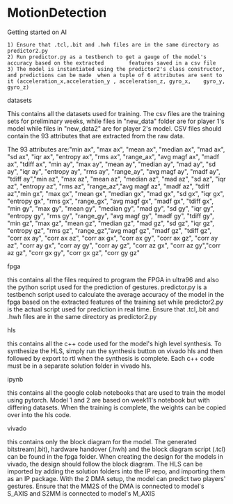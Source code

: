 # MotionDetection


Getting started on AI

	1) Ensure that .tcl,.bit and .hwh files are in the same directory as predictor2.py
	2) Run predictor.py as a testbench to get a gauge of the model's accuracy based on the extracted 		features saved in a csv file
	3) The model is instantiated using the predictor2's class constructor, and predictions can be made 	when a tuple of 6 attributes are sent to it (acceleration_x,acceleration_y , acceleration_z, gyro_x, 	gyro_y, gyro_z)

datasets

This contains all the datasets used for training. The csv files are the training sets for preliminary weeks, while files in "new_data" folder are for player 1's model while files in "new_data2" are for player 2's model.
CSV files should contain the 93 attributes that are extracted from the raw data. 

The 93 attributes are:"min ax", "max ax", "mean ax", "median ax", "mad ax", "sd ax", "iqr ax", "entropy ax", "rms ax", "range_ax", "avg magf ax", "madf ax", "tdiff ax", "min ay", "max ay", "mean ay", "median ay", "mad ay", "sd ay", "iqr ay", "entropy ay", "rms ay", "range_ay", "avg magf ay", "madf ay",  "tdiff ay","min az", "max az", "mean az", "median az", "mad az", "sd az", "iqr az", "entropy az",  "rms az", "range_az","avg magf az", "madf az",  "tdiff az","min gx", "max gx", "mean gx", "median gx", "mad gx", "sd gx", "iqr gx", "entropy gx",  "rms gx", "range_gx", "avg magf gx", "madf gx",  "tdiff gx", "min gy", "max gy", "mean gy", "median gy", "mad gy", "sd gy", "iqr gy", "entropy gy", "rms gy", "range_gy", "avg magf gy", "madf gy",  "tdiff gy", "min gz", "max gz", "mean gz", "median gz", "mad gz", "sd gz", "iqr gz", "entropy gz", "rms gz",  "range_gz","avg magf gz", "madf gz",  "tdiff gz",  "corr ax ay", "corr ax az", "corr ax gx", "corr ax gy", "corr ax gz", "corr ay az", "corr ay gx", "corr ay gy", "corr ay gz",  "corr az gx", "corr az gy","corr az gz",  "corr gx gy", "corr gx gz", "corr gy gz"


fpga

this contains all the files required to program the FPGA in ultra96 and also the python script used for the prediction of gestures. predictor.py is a testbench script used to calculate the average accuracy of the model in the fpga based on the extracted features of the training set while predictor2.py is the actual script used for prediction in real time. Ensure that .tcl,.bit and .hwh files are in the same directory as predictor2.py

hls 

this contains all the c++ code used for the model's high level synthesis. To synthesize the HLS, simply run the synthesis button on vivado hls and then followed by export to rtl when the synthesis is complete. Each c++ code must be in a separate solution folder in vivado hls.

ipynb

this contains all the google colab notebooks that are used to train the model using pytorch. Model 1 and 2 are based on week11's notebook but with differing datasets. When the training is complete, the weights can be copied over into the hls code. 

vivado

this contains only the block diagram for the model. The generated bitstream(.bit), hardware handover (.hwh) and the block diagram script (.tcl) can be found in the fpga folder. When creating the design for the models in vivado, the design should follow the block diagram. The HLS can be imported by adding the solution folders into the IP repo, and importing them as an IP package. With the 2 DMA setup, the model can predict two players' gestures. Ensure that the MM2S of the DMA is connected to model's S_AXIS and S2MM is connected to model's M_AXIS



